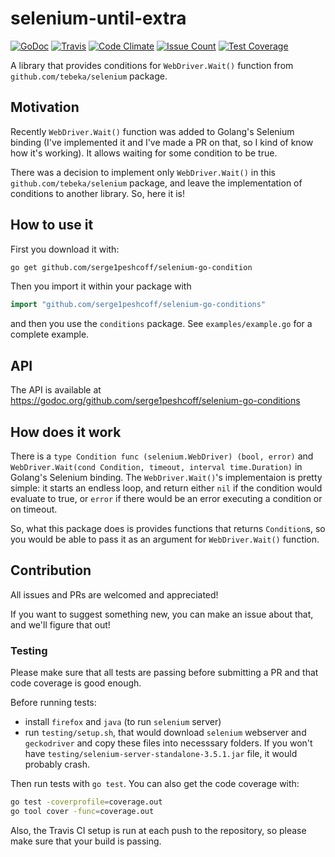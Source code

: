# selenium-until-extra

[![GoDoc](https://godoc.org/github.com/serge1peshcoff/selenium-go-conditions?status.svg)](https://godoc.org/github.com/serge1peshcoff/selenium-go-conditions)
[![Travis](https://img.shields.io/travis/serge1peshcoff/selenium-go-conditions.svg)](https://travis-ci.org/serge1peshcoff/selenium-go-conditions)
[![Code Climate](https://codeclimate.com/github/serge1peshcoff/selenium-go-conditions/badges/gpa.svg)](https://codeclimate.com/github/serge1peshcoff/selenium-go-conditions)
[![Issue Count](https://codeclimate.com/github/serge1peshcoff/selenium-go-conditions/badges/issue_count.svg)](https://codeclimate.com/github/serge1peshcoff/selenium-go-conditions)
[![Test Coverage](https://codeclimate.com/github/serge1peshcoff/selenium-go-conditions/badges/coverage.svg)](https://codeclimate.com/github/serge1peshcoff/selenium-go-conditions/coverage)


A library that provides conditions for `WebDriver.Wait()` function from `github.com/tebeka/selenium` package.

## Motivation

Recently `WebDriver.Wait()` function was added to Golang's Selenium binding (I've implemented it and I've made a PR on that, so I kind of know how it's working). It allows waiting for some condition to be true.

There was a decision to implement only `WebDriver.Wait()` in this `github.com/tebeka/selenium` package, and leave the implementation of conditions to another library. So, here it is!

## How to use it

First you download it with:

```sh
go get github.com/serge1peshcoff/selenium-go-condition
```

Then you import it within your package with

```go
import "github.com/serge1peshcoff/selenium-go-conditions"
```

and then you use the `conditions` package. See `examples/example.go` for a complete example.

## API

The API is available at https://godoc.org/github.com/serge1peshcoff/selenium-go-conditions

## How does it work

There is a `type Condition func (selenium.WebDriver) (bool, error)` and `WebDriver.Wait(cond Condition, timeout, interval time.Duration)` in Golang's Selenium binding. The `WebDriver.Wait()`'s implementaion is pretty simple: it starts an endless loop, and return either `nil` if the condition would evaluate to true, or `error` if there would be an error executing a condition or on timeout.

So, what this package does is provides functions that returns `Condition`s, so you would be able to pass it as an argument for `WebDriver.Wait()` function.



## Contribution

All issues and PRs are welcomed and appreciated!

If you want to suggest something new, you can make an issue about that, and we'll figure that out!

### Testing

Please make sure that all tests are passing before submitting a PR and that code coverage is good enough.

Before running tests:
- install `firefox` and `java` (to run `selenium` server)
- run `testing/setup.sh`, that would download `selenium` webserver and `geckodriver` and copy these files into necesssary folders. If you won't have `testing/selenium-server-standalone-3.5.1.jar` file, it would probably crash.

Then run tests with `go test`.
You can also get the code coverage with:

```sh
go test -coverprofile=coverage.out
go tool cover -func=coverage.out
```

Also, the Travis CI setup is run at each push to the repository, so please make sure that your build is passing.